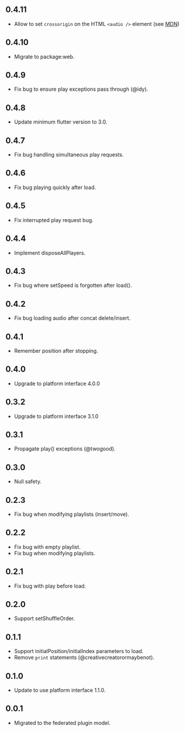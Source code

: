 ## 0.4.11

* Allow to set `crossorigin` on the HTML `<audio />` element (see [MDN](https://developer.mozilla.org/en-US/docs/Web/API/HTMLMediaElement/crossOrigin))

## 0.4.10

* Migrate to package:web.

## 0.4.9

* Fix bug to ensure play exceptions pass through (@idy).

## 0.4.8

* Update minimum flutter version to 3.0.

## 0.4.7

* Fix bug handling simultaneous play requests.

## 0.4.6

* Fix bug playing quickly after load.

## 0.4.5

* Fix interrupted play request bug.

## 0.4.4

* Implement disposeAllPlayers.

## 0.4.3

* Fix bug where setSpeed is forgotten after load().

## 0.4.2

* Fix bug loading audio after concat delete/insert.

## 0.4.1

* Remember position after stopping.

## 0.4.0

* Upgrade to platform interface 4.0.0

## 0.3.2

* Upgrade to platform interface 3.1.0

## 0.3.1

* Propagate play() exceptions (@twogood).

## 0.3.0

* Null safety.

## 0.2.3

* Fix bug when modifying playlists (insert/move).

## 0.2.2

* Fix bug with empty playlist.
* Fix bug when modifying playlists.

## 0.2.1

* Fix bug with play before load.

## 0.2.0

* Support setShuffleOrder.

## 0.1.1

* Support initialPosition/initialIndex parameters to load.
* Remove `print` statements (@creativecreatorormaybenot).

## 0.1.0

* Update to use platform interface 1.1.0.

## 0.0.1

* Migrated to the federated plugin model.

